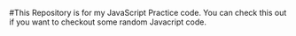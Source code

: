 #This Repository is for my JavaScript Practice code. You can check this out if you want to checkout some random Javacript code.
